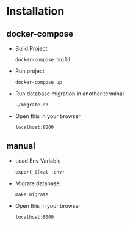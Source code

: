 # Installation

## docker-compose

- Build Project
    ```
    docker-compose build
    ```
- Run project
    ```
    docker-compose up
    ```
- Run database migration in another terminal
    ```
    ./migrate.sh
    ```
- Open this in your browser
    ```
    localhost:8000
    ```

## manual

- Load Env Variable
    ```
    export $(cat .env)
    ```
- Migrate database
    ```
    make migrate
    ```
- Open this in your browser
    ```
    localhost:8000
    ```
